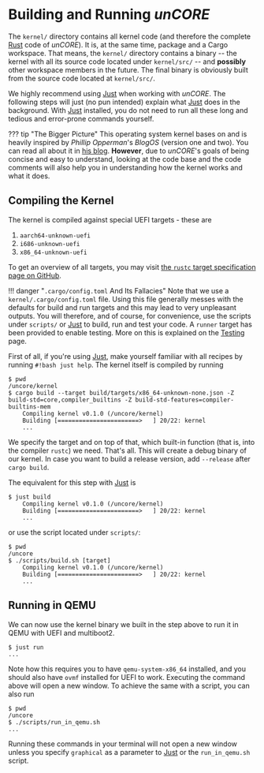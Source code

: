 # Building and Running _unCORE_

The `kernel/` directory contains all kernel code (and therefore the complete [Rust] code of _unCORE_). It is, at the same time, package and a Cargo workspace. That means, the `kernel/` directory contains a binary -- the kernel with all its source code located under `kernel/src/` -- and **possibly** other workspace members in the future. The final binary is obviously built from the source code located at `kernel/src/`.

We highly recommend using [Just] when working with _unCORE_. The following steps will just (no pun intended) explain what [Just] does in the background. With [Just] installed, you do not need to run all these long and tedious and error-prone commands yourself.

??? tip "The Bigger Picture"
    This operating system kernel bases on and is heavily inspired by _Phillip Opperman_'s _BlogOS_ (version one and two). You can read all about it in [his blog](https://os.phil-opp.com/). **However**, due to _unCORE_'s goals of being concise and easy to understand, looking at the code base and the code comments will also help you in understanding how the kernel works and what it does.

## Compiling the Kernel

The kernel is compiled against special UEFI targets - these are

1. `aarch64-unknown-uefi`
2. `i686-unknown-uefi`
3. `x86_64-unknown-uefi`

To get an overview of all targets, you may visit [the `rustc` target specification page on GitHub][rustc-target-specification].

!!! danger "`.cargo/config.toml` And Its Fallacies"
    Note that we use a `kernel/.cargo/config.toml` file. Using this file generally messes with the defaults for build and run targets and this may lead to very unpleasant outputs. You will therefore, and of course, for convenience, use the scripts under `scripts/` or [Just] to build, run and test your code. A `runner` target has been provided to enable testing. More on this is explained on the [Testing][docs-testing] page.

First of all, if you're using [Just], make yourself familiar with all recipes by running `#!bash just help`. The kernel itself is compiled by running

``` CONSOLE
$ pwd
/uncore/kernel
$ cargo build --target build/targets/x86_64-unknown-none.json -Z build-std=core,compiler_builtins -Z build-std-features=compiler-builtins-mem
    Compiling kernel v0.1.0 (/uncore/kernel)
    Building [=======================>   ] 20/22: kernel
    ...
```

We specify the target and on top of that, which built-in function (that is, into the compiler `rustc`) we need. That's all. This will create a debug binary of our kernel. In case you want to build a release version, add `--release` after `cargo build`.

The equivalent for this step with [Just] is

``` CONSOLE
$ just build
    Compiling kernel v0.1.0 (/uncore/kernel)
    Building [=======================>   ] 20/22: kernel
    ...
```

or use the script located under `scripts/`:

``` CONSOLE
$ pwd
/uncore
$ ./scripts/build.sh [target]
    Compiling kernel v0.1.0 (/uncore/kernel)
    Building [=======================>   ] 20/22: kernel
    ...
```

## Running in QEMU

We can now use the kernel binary we built in the step above to run it in QEMU with UEFI and multiboot2.

``` CONSOLE
$ just run
...
```

Note how this requires you to have `qemu-system-x86_64` installed, and you should also have `ovmf` installed for UEFI to work. Executing the command above will open a new window. To achieve the same with a script, you can also run

``` CONSOLE
$ pwd
/uncore
$ ./scripts/run_in_qemu.sh
...
```

Running these commands in your terminal will not open a new window unless you specify `graphical` as a parameter to [Just] or the `run_in_qemu.sh` script.

[//]: # (Links)

[docs-testing]: ./testing.md

[Rust]: https://www.rust-lang.org/
[Just]: https://github.com/casey/just

[rustc-target-specification]: https://github.com/rust-lang/rust/tree/1.57.0/compiler/rustc_target/src/spec
